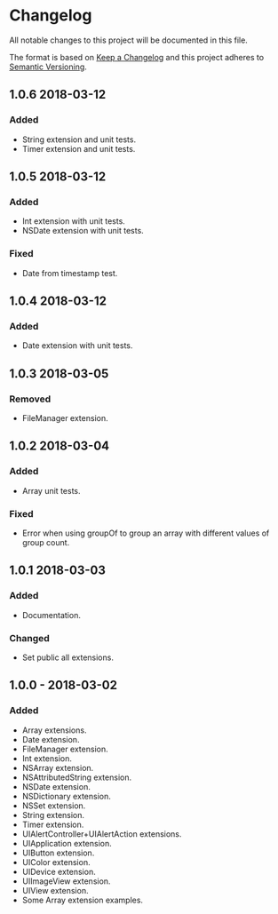 # Changelog

All notable changes to this project will be documented in this file.

The format is based on [Keep a Changelog](http://keepachangelog.com/en/1.0.0/) and this project adheres to [Semantic Versioning](https://semver.org/spec/v2.0.0.html).

## **1.0.6** 2018-03-12

### Added

- String extension and unit tests.
- Timer extension and unit tests.

## **1.0.5** 2018-03-12

### Added

- Int extension with unit tests.
- NSDate extension with unit tests.

### Fixed

- Date from timestamp test.

## **1.0.4** 2018-03-12

### Added

- Date extension with unit tests.

## **1.0.3** 2018-03-05

### Removed

- FileManager extension.

## **1.0.2** 2018-03-04

### Added

- Array unit tests.

### Fixed

- Error when using groupOf to group an array with different values of group count.

## **1.0.1** 2018-03-03

### Added

- Documentation.

### Changed

- Set public all extensions.

## **1.0.0** - 2018-03-02

### Added

- Array extensions.
- Date extension.
- FileManager extension.
- Int extension.
- NSArray extension.
- NSAttributedString extension.
- NSDate extension.
- NSDictionary extension.
- NSSet extension.
- String extension.
- Timer extension.
- UIAlertController+UIAlertAction extensions.
- UIApplication extension.
- UIButton extension.
- UIColor extension.
- UIDevice extension.
- UIImageView extension.
- UIView extension.
- Some Array extension examples.
